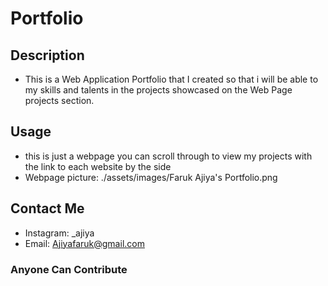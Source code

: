 # Portfolio

## Description
* This is a Web Application Portfolio that I created so that i will be able to my skills and talents in the projects showcased on the Web Page projects section.

## Usage
*  this is just a webpage you can scroll through to view my projects with the link to each website by the side 
* Webpage picture: ./assets/images/Faruk Ajiya's Portfolio.png

## Contact Me
* Instagram: _ajiya
* Email: Ajiyafaruk@gmail.com

### Anyone Can Contribute